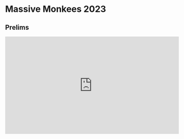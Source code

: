 # Massive Monkees 2023

## Prelims

<iframe width="560" height="315" src="https://www.youtube.com/embed/0ppqiyQWMvo" title="YouTube video player" frameborder="0" allow="accelerometer; autoplay; clipboard-write; encrypted-media; gyroscope; picture-in-picture; web-share" allowfullscreen></iframe>
